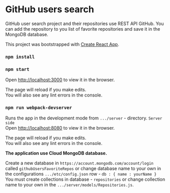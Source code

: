 # GitHub users search

GitHub user search project and their repositories use REST API GitHub. You can add the repository to you list of favorite repositories and save it in the MongoDB database.

This project was bootstrapped with [Create React App](https://github.com/facebook/create-react-app).

### `npm install`

### `npm start`

Open [http://localhost:3000](http://localhost:3000) to view it in the browser.

The page will reload if you make edits.<br>
You will also see any lint errors in the console.

### `npm run webpack-devserver`

Runs the app in the development mode from `.../server` - directory. `Server side`<br>
Open [http://localhost:8080](http://localhost:8080) to view it in the browser.

The page will reload if you make edits.<br>
You will also see any lint errors in the console.

**The application use Cloud MongoDB database.**

Create a new database in `https://account.mongodb.com/account/login` called `githubUsersFavoriteRepos` or change database name to your own in the configurations `.../etc/config.json` row - `db : { name : yourName }`<br/>
You must create collections in database - `repositories` or change collection name to your own in the  `.../server/models/Repositories.js`.